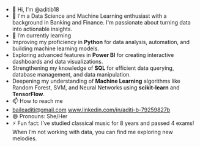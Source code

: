 - 👋 Hi, I’m @aditib18
- 👀 I'm a Data Science and Machine Learning enthusiast with a background in Banking and Finance. I'm passionate about turning data into actionable insights.
- 🌱 I’m currently learning
- Improving my proficiency in **Python** for data analysis, automation, and building machine learning models.
- Exploring advanced features in **Power BI** for creating interactive dashboards and data visualizations.
- Strengthening my knowledge of **SQL** for efficient data querying, database management, and data manipulation.
- Deepening my understanding of **Machine Learning** algorithms like Random Forest, SVM, and Neural Networks using **scikit-learn** and **TensorFlow**.
- 📫 How to reach me
- baileaditi@gmail.com
  www.linkedin.com/in/aditi-b-79259827b
- 😄 Pronouns: She/Her
- ⚡ Fun fact: I’ve studied classical music for 8 years and passed 4 exams! When I’m not working with data, you can find me exploring new melodies.

<!---
aditib18/aditib18 is a ✨ special ✨ repository because its `README.md` (this file) appears on your GitHub profile.
You can click the Preview link to take a look at your changes.
--->
